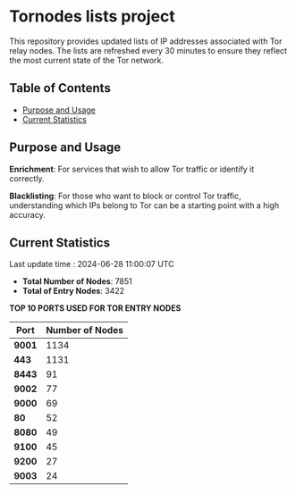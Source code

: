# Tornodes lists project

This repository provides updated lists of IP addresses associated with Tor relay nodes. The lists are refreshed every 30 minutes to ensure they reflect the most current state of the Tor network.

## Table of Contents

- [Purpose and Usage](#purpose-and-usage)
- [Current Statistics](#current-statistics)


## Purpose and Usage

**Enrichment**: For services that wish to allow Tor traffic or identify it correctly.

**Blacklisting**: For those who want to block or control Tor traffic, understanding which IPs belong to Tor can be a starting point with a high accuracy.

## Current Statistics

Last update time : 2024-06-28 11:00:07 UTC

- **Total Number of Nodes**: 7851
- **Total of Entry Nodes**: 3422

**TOP 10 PORTS USED FOR TOR ENTRY NODES**

| **Port** | **Number of Nodes** |
|------|-----------------|
| **9001**   | 1134  |
| **443**   | 1131  |
| **8443**   | 91  |
| **9002**   | 77  |
| **9000**   | 69  |
| **80**   | 52  |
| **8080**   | 49  |
| **9100**   | 45  |
| **9200**   | 27  |
| **9003**   | 24  |

